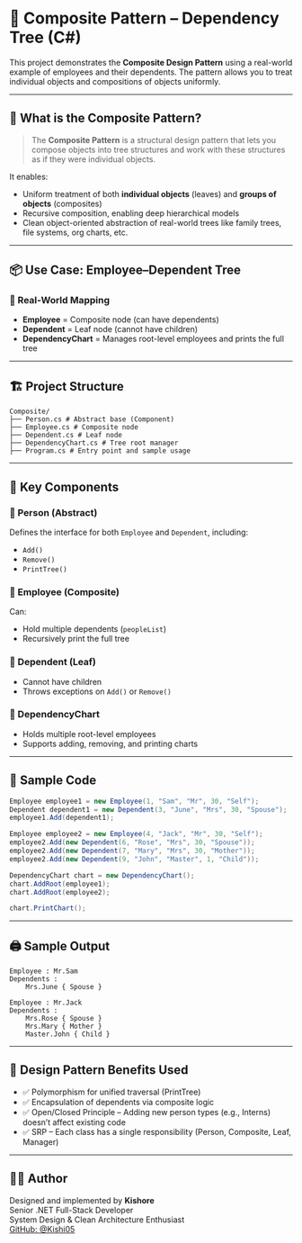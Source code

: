 ﻿# 👥 Composite Pattern – Dependency Tree (C#)

This project demonstrates the **Composite Design Pattern** using a real-world example of employees and their dependents. The pattern allows you to treat individual objects and compositions of objects uniformly.

---

## 🧠 What is the Composite Pattern?

> The **Composite Pattern** is a structural design pattern that lets you compose objects into tree structures and work with these structures as if they were individual objects.

It enables:

- Uniform treatment of both **individual objects** (leaves) and **groups of objects** (composites)
- Recursive composition, enabling deep hierarchical models
- Clean object-oriented abstraction of real-world trees like family trees, file systems, org charts, etc.

---

## 📦 Use Case: Employee–Dependent Tree

### 🔹 Real-World Mapping

- **Employee** = Composite node (can have dependents)
- **Dependent** = Leaf node (cannot have children)
- **DependencyChart** = Manages root-level employees and prints the full tree

---

## 🏗️ Project Structure

```
Composite/
├── Person.cs # Abstract base (Component)
├── Employee.cs # Composite node
├── Dependent.cs # Leaf node
├── DependencyChart.cs # Tree root manager
├── Program.cs # Entry point and sample usage
```

---

## 🧩 Key Components

### 🔸 Person (Abstract)
Defines the interface for both `Employee` and `Dependent`, including:
- `Add()`
- `Remove()`
- `PrintTree()`

### 🔸 Employee (Composite)
Can:
- Hold multiple dependents (`peopleList`)
- Recursively print the full tree

### 🔸 Dependent (Leaf)
- Cannot have children
- Throws exceptions on `Add()` or `Remove()`

### 🔸 DependencyChart
- Holds multiple root-level employees
- Supports adding, removing, and printing charts

---

## 🔄 Sample Code

```csharp
Employee employee1 = new Employee(1, "Sam", "Mr", 30, "Self");
Dependent dependent1 = new Dependent(3, "June", "Mrs", 30, "Spouse");
employee1.Add(dependent1);

Employee employee2 = new Employee(4, "Jack", "Mr", 30, "Self");
employee2.Add(new Dependent(6, "Rose", "Mrs", 30, "Spouse"));
employee2.Add(new Dependent(7, "Mary", "Mrs", 30, "Mother"));
employee2.Add(new Dependent(9, "John", "Master", 1, "Child"));

DependencyChart chart = new DependencyChart();
chart.AddRoot(employee1);
chart.AddRoot(employee2);

chart.PrintChart();
```

---

## 🖨️ Sample Output
```
Employee : Mr.Sam
Dependents :
	Mrs.June { Spouse }

Employee : Mr.Jack
Dependents :
	Mrs.Rose { Spouse }
	Mrs.Mary { Mother }
	Master.John { Child }
```
---

## 📌 Design Pattern Benefits Used

- ✅ Polymorphism for unified traversal (PrintTree)
- ✅ Encapsulation of dependents via composite logic
- ✅ Open/Closed Principle – Adding new person types (e.g., Interns) doesn’t affect existing code
- ✅ SRP – Each class has a single responsibility (Person, Composite, Leaf, Manager)

---

## 👨‍💻 Author

Designed and implemented by **Kishore**  
Senior .NET Full-Stack Developer  
System Design & Clean Architecture Enthusiast  
[GitHub: @Kishi05](https://github.com/Kishi05)
